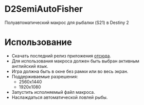 # D2SemiAutoFisher
Полуавтоматический макрос для рыбалки (S21) в Destiny 2

# Использование
- Скачать последний релиз приложения [отсюда](https://github.com/ArchSat/D2SemiAutoFisher/releases).
- Для использования макроса должен быть выбран активным английский язык.
- Игра должна быть в окне без рамки или во весь экран. 
- Поддерживаемые разрешения:
  - 2560х1440 
  - 1920х1080
- Запустить исполняемый файл макроса.
- Наслаждаться автоматической ловлей рыбы.

